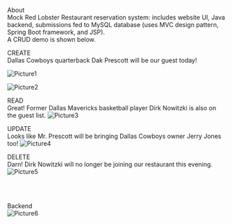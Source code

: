 About<br>
Mock Red Lobster Restaurant reservation system: includes website UI, Java backend, submissions fed to MySQL database (uses MVC design pattern, Spring Boot framework, and JSP).  <br>
A CRUD demo is shown below.

CREATE <br>
Dallas Cowboys quarterback Dak Prescott will be our guest today!
 
![Picture1](https://user-images.githubusercontent.com/82842966/115437598-fc6a6500-a1d1-11eb-8d5f-6010dbeec304.png)

 ![Picture2](https://user-images.githubusercontent.com/82842966/115438015-84506f00-a1d2-11eb-8d8f-0aadac470f80.png)



READ<br>
Great! Former Dallas Mavericks basketball player Dirk Nowitzki is also on the guest list.
![Picture3](https://user-images.githubusercontent.com/82842966/115438141-a77b1e80-a1d2-11eb-9e19-25c6ed5dee5a.png)
 
UPDATE<br>
Looks like Mr. Prescott will be bringing Dallas Cowboys owner Jerry Jones too!
 ![Picture4](https://user-images.githubusercontent.com/82842966/115438561-283a1a80-a1d3-11eb-8713-5d60e04bf199.png)
 
DELETE<br>
Darn! Dirk Nowitzki will no longer be joining our restaurant this evening. 
![Picture5](https://user-images.githubusercontent.com/82842966/115438757-63d4e480-a1d3-11eb-8bda-36ee35156c4e.png)
 
 
<br>
<br>



Backend <br>
![Picture6](https://user-images.githubusercontent.com/82842966/115438816-76e7b480-a1d3-11eb-9c77-665a21a9e872.png)
 


